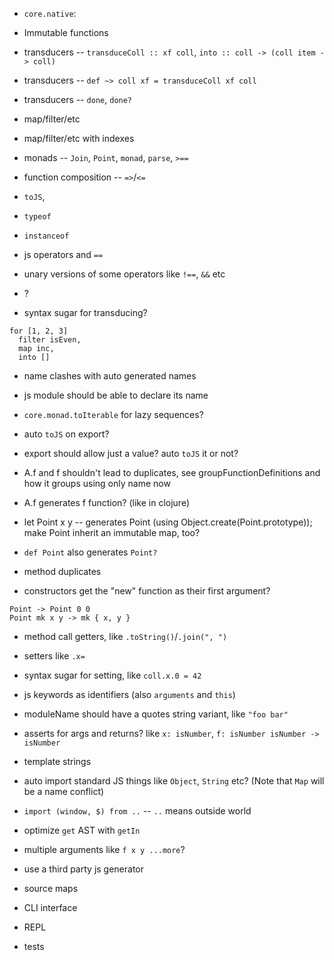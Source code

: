 - `core.native`:
- Immutable functions
- transducers -- `transduceColl :: xf coll`, `into :: coll -> (coll item -> coll)`
- transducers -- `def ~> coll xf = transduceColl xf coll`
- transducers -- `done`, `done?`
- map/filter/etc
- map/filter/etc with indexes
- monads -- `Join`, `Point`, `monad`, `parse`, `>==`
- function composition -- `=>`/`<=`
- `toJS`,
- `typeof`
- `instanceof`
- js operators and `==`
- unary versions of some operators like `!==`, `&&` etc
- ?

- syntax sugar for transducing?
```
for [1, 2, 3]
  filter isEven,
  map inc,
  into []
```


- name clashes with auto generated names


- js module should be able to declare its name


- `core.monad.toIterable` for lazy sequences?


- auto `toJS` on export?
- export should allow just a value? auto `toJS` it or not?


- A.f and f shouldn't lead to duplicates, see groupFunctionDefinitions and how it groups using only name now
- A.f generates f function? (like in clojure)
- let Point x y -- generates Point (using Object.create(Point.prototype)); make Point inherit an immutable map, too?
- `def Point` also generates `Point?`
- method duplicates
- constructors get the "new" function as their first argument?
```
Point -> Point 0 0
Point mk x y -> mk { x, y }
```


- method call getters, like `.toString()`/`.join(", ")`
- setters like `.x=`
- syntax sugar for setting, like `coll.x.0 = 42`


- js keywords as identifiers (also `arguments` and `this`)
- moduleName should have a quotes string variant, like `"foo bar"`
- asserts for args and returns? like `x: isNumber`, `f: isNumber isNumber -> isNumber`
- template strings
- auto import standard JS things like `Object`, `String` etc? (Note that `Map` will be a name conflict)
- `import (window, $) from ..` -- `..` means outside world
- optimize `get` AST with `getIn`
- multiple arguments like `f x y ...more`?
- use a third party js generator
- source maps
- CLI interface
- REPL
- tests

